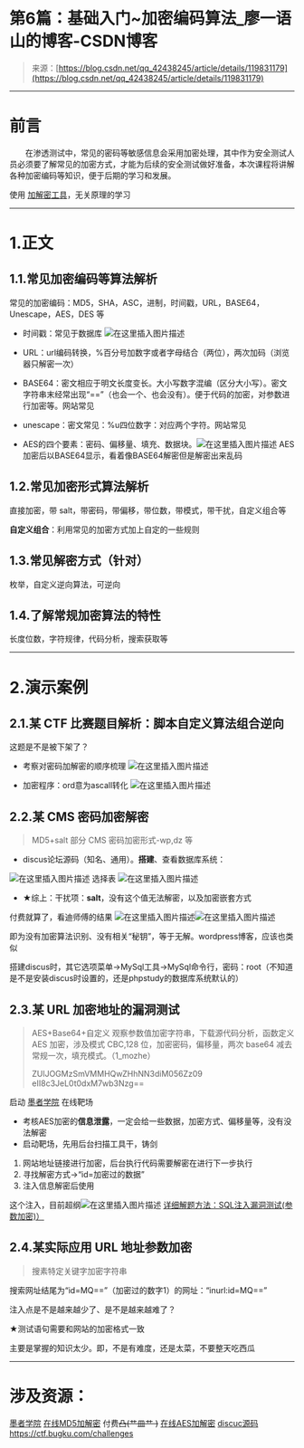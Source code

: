 <!--yml
category: 未分类
date: 2022-04-26 14:54:43
-->

# 第6篇：基础入门~加密编码算法_廖一语山的博客-CSDN博客

> 来源：[https://blog.csdn.net/qq_42438245/article/details/119831179](https://blog.csdn.net/qq_42438245/article/details/119831179)

* * *

# 前言

  在渗透测试中，常见的密码等敏感信息会采用加密处理，其中作为安全测试人员必须要了解常见的加密方式，才能为后续的安全测试做好准备，本次课程将讲解各种加密编码等知识，便于后期的学习和发展。

使用 [加解密工具](https://www.cr173.com/soft/21692.html)，无关原理的学习

* * *

# 1.正文

## 1.1.常见加密编码等算法解析

常见的加密编码：MD5，SHA，ASC，进制，时间戳，URL，BASE64，Unescape，AES，DES 等

*   时间戳：常见于数据库
    ![在这里插入图片描述](img/b572d16e37ee932d01f7d0ac2f9c308b.png)

*   URL：url编码转换，%百分号加数字或者字母结合（两位），两次加码（浏览器只解密一次）

*   BASE64：密文相应于明文长度变长。大小写数字混编（区分大小写）。密文字符串末经常出现“==”（也会一个、也会没有）。便于代码的加密，对参数进行加密等。网站常见

*   unescape：密文常见：%u四位数字：对应两个字符。网站常见

*   AES的四个要素：密码、偏移量、填充、数据块。![在这里插入图片描述](img/7825f7f9981b2ce4844425c46c84cbd8.png)
    AES加密后以BASE64显示，看着像BASE64解密但是解密出来乱码

## 1.2.常见加密形式算法解析

直接加密，带 salt，带密码，带偏移，带位数，带模式，带干扰，自定义组合等

**自定义组合**：利用常见的加密方式加上自定的一些规则

## 1.3.常见解密方式（针对）

枚举，自定义逆向算法，可逆向

## 1.4.了解常规加密算法的特性

长度位数，字符规律，代码分析，搜索获取等

* * *

# 2.演示案例

## 2.1.某 CTF 比赛题目解析：脚本自定义算法组合逆向

这题是不是被下架了？

*   考察对密码加解密的顺序梳理
    ![在这里插入图片描述](img/847ab633c6e86fda5bce9fbbd8640c36.png)

*   加密程序：ord意为ascall转化
    ![在这里插入图片描述](img/50399e1f3ffba84bbb771d74b46080b4.png)

## 2.2.某 CMS 密码加密解密

> MD5+salt
> 部分 CMS 密码加密形式-wp,dz 等

*   discus论坛源码（知名、通用）。**搭建**、查看数据库系统：

![在这里插入图片描述](img/a69028e1d9dcb5f59cbcfc3ca46fe0d7.png)
选择表
![在这里插入图片描述](img/2264bf3acc3ff194544749d665d18bf2.png)

*   ★综上：干扰项：**salt**，没有这个值无法解密，以及加密嵌套方式

付费就算了，看迪师傅的结果
![在这里插入图片描述](img/da06983c437cabdec4e733f2c1459d5e.png)![在这里插入图片描述](img/78607088e2adec2e0e5f80091d3a8e1b.png)

即为没有加密算法识别、没有相关“秘钥”，等于无解。wordpress博客，应该也类似

搭建discus时，其它选项菜单->MySql工具->MySql命令行，密码：root（不知道是不是安装discus时设置的，还是phpstudy的数据库系统默认的）

## 2.3.某 URL 加密地址的漏洞测试

> AES+Base64+自定义
> 观察参数值加密字符串，下载源代码分析，函数定义 AES 加密，涉及模式 CBC,128
> 位，加密密码，偏移量，两次 base64 减去常规一次，填充模式。（1_mozhe）
> 
> ZUlJOGMzSmVMMHQwZHhNN3diM056Zz09
> eII8c3JeL0t0dxM7wb3Nzg==

启动 [墨者学院](https://www.mozhe.cn/bug/detail/SjRRVFpOQWlLWDBJd3hzNGY5cFBiQT09bW96aGUmozhe) 在线靶场

*   考核AES加密的**信息泄露**，一定会给一些数据，加密方式、偏移量等，没有没法解密
*   启动靶场，先用后台扫描工具干，铸剑

1.  网站地址链接进行加密，后台执行代码需要解密在进行下一步执行
2.  寻找解密方式->“id=加密过的数据”
3.  注入信息解密后使用

这个注入，目前超纲![在这里插入图片描述](img/e8be069d1f1705986d8b9c4d44b3ed37.png)
[详细解题方法：SQL注入漏洞测试(参数加密)）](https://blog.csdn.net/qq_38963246/article/details/99065936)

## 2.4.某实际应用 URL 地址参数加密

> 搜素特定关键字加密字符串

搜索网址结尾为“id=MQ==”（加密过的数字1）的网址：“inurl:id=MQ==”

注入点是不是越来越少了、是不是越来越难了？

★测试语句需要和网站的加密格式一致

主要是掌握的知识太少。即，不是有难度，还是太菜，不要整天吃西瓜

* * *

# 涉及资源：

[墨者学院](https://www.mozhe.cn)
[在线MD5加解密](https://www.cmd5.com) 付费~~凸(艹皿艹 )~~
[在线AES加解密](http://tool.chacuo.net/cryptaes)
[discuc源码](https://gitee.com/Discuz/DiscuzX)
https://ctf.bugku.com/challenges